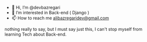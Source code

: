 - 👋 Hi, I’m @devbazregari
- 👀 I’m interested in Back-end ( Django )
- 📫 How to reach me alibazregaridev@gmail.com

nothing really to say,  but I must say just this, I can't stop myself from learning Tech about Back-end. 
